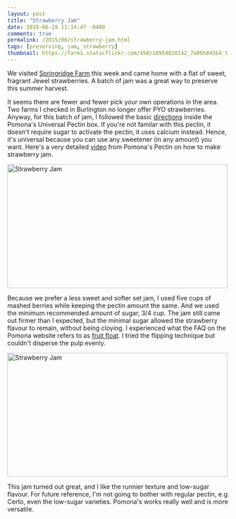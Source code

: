 ```yaml
---
layout: post
title: "Strawberry Jam"
date: 2015-06-19 11:14:47 -0400
comments: true
permalink: /2015/06/strawberry-jam.html
tags: [preserving, jam, strawberry]
thumbnail: https://farm1.staticflickr.com/450/18954020142_7e095845b4_t.jpg
---
```


We visited [Springridge Farm](http://www.springridgefarm.com/) this week
and came home with a flat of sweet, fragrant Jewel strawberries. A batch
of jam was a great way to preserve this summer harvest.

It seems there are fewer and fewer pick your own operations in the area.
Two farms I checked in Burlington no longer offer PYO strawberries.
Anyway, for this batch of jam, I followed the basic
[directions](http://www.pomonapectin.com/directions/) inside the Pomona's
Universal Pectin box. If you're not familar with this pectin, it doesn't
require sugar to activate the pectin, it uses calcium instead. Hence,
it's universal because you can use any sweetener (in any amount) you
want. Here's a very detailed [video](https://vimeo.com/24320316) from
Pomona's Pectin on how to make strawberry jam.

<a href="https://www.flickr.com/photos/gnuf/18954020142"
title="Strawberry Jam by Eric Fung, on Flickr"><img
src="https://c1.staticflickr.com/1/450/18954020142_7e095845b4.jpg"
width="500" height="281" alt="Strawberry Jam"></a>

Because we prefer a less sweet and softer set jam, I used five cups of
mashed berries while keeping the pectin amount the same. And we used the
minimum recommended amount of sugar, 3/4 cup. The jam still came
out firmer than I expected, but the minimal sugar allowed the strawberry
flavour to remain, without being cloying. I experienced what
the FAQ on the Pomona website refers to as [fruit float](http://www.pomonapectin.com/faq/my-jam-has-separated-i-have-all-the-pulp-at-the-top-of-the-jar-and-juice-underneath-what-did-i-do-wrong-and-how-can-i-fix-it/).
I tried the flipping technique but couldn't disperse the pulp evenly.

<a href="https://www.flickr.com/photos/gnuf/18771731908"
title="Strawberry Jam by Eric Fung, on Flickr"><img
src="https://c1.staticflickr.com/1/360/18771731908_66b4af5e80.jpg"
width="500" height="281" alt="Strawberry Jam"></a>

This jam turned out great, and I like the runnier texture and low-sugar
flavour. For future reference, I'm not going to bother with regular pectin,
e.g. Certo, even the low-sugar varieties. Pomona's works really
well and is more versatile.
